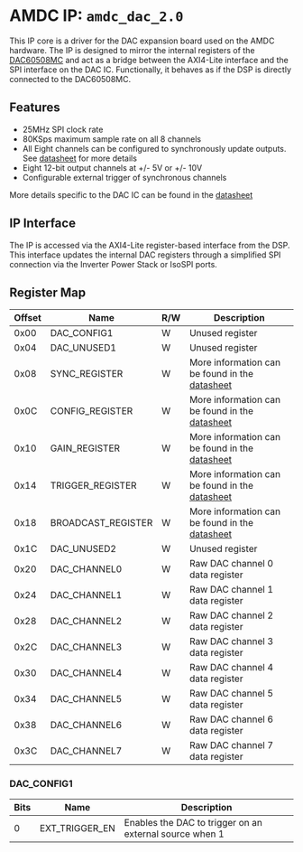 # AMDC IP: `amdc_dac_2.0`

This IP core is a driver for the DAC expansion board used on the AMDC hardware. The IP is designed to mirror the internal registers of the [DAC60508MC](https://github.com/Severson-Group/AMDC-Hardware/blob/develop/Accessories/ExpansionBoard_DAC/REV20200720B/datasheets/dac60508.pdf) and act as a bridge between the AXI4-Lite interface and the SPI interface on the DAC IC. Functionally, it behaves as if the DSP is directly connected to the DAC60508MC.

## Features

- 25MHz SPI clock rate
- 80KSps maximum sample rate on all 8 channels
- All Eight channels can be configured to synchronously update outputs. See [datasheet](https://github.com/Severson-Group/AMDC-Hardware/blob/develop/Accessories/ExpansionBoard_DAC/REV20200720B/datasheets/dac60508.pdf) for more details
- Eight 12-bit output channels at +/- 5V or +/- 10V
- Configurable external trigger of synchronous channels

More details specific to the DAC IC can be found in the [datasheet](https://github.com/Severson-Group/AMDC-Hardware/blob/develop/Accessories/ExpansionBoard_DAC/REV20200720B/datasheets/dac60508.pdf)
    
## IP Interface

The IP is accessed via the AXI4-Lite register-based interface from the DSP. This interface updates the internal DAC registers through a simplified SPI connection via the Inverter Power Stack or IsoSPI ports.

## Register Map

| Offset | Name | R/W | Description |
| -- | -- | -- | -- |
| 0x00 | DAC_CONFIG1 | W | Unused register |
| 0x04 | DAC_UNUSED1 | W | Unused register |
| 0x08 | SYNC_REGISTER | W | More information can be found in the [datasheet](https://github.com/Severson-Group/AMDC-Hardware/blob/develop/Accessories/ExpansionBoard_DAC/REV20200720B/datasheets/dac60508.pdf) |
| 0x0C | CONFIG_REGISTER | W | More information can be found in the [datasheet](https://github.com/Severson-Group/AMDC-Hardware/blob/develop/Accessories/ExpansionBoard_DAC/REV20200720B/datasheets/dac60508.pdf) |
| 0x10 | GAIN_REGISTER | W | More information can be found in the [datasheet](https://github.com/Severson-Group/AMDC-Hardware/blob/develop/Accessories/ExpansionBoard_DAC/REV20200720B/datasheets/dac60508.pdf) |
| 0x14 | TRIGGER_REGISTER | W | More information can be found in the [datasheet](https://github.com/Severson-Group/AMDC-Hardware/blob/develop/Accessories/ExpansionBoard_DAC/REV20200720B/datasheets/dac60508.pdf) |
| 0x18 | BROADCAST_REGISTER | W | More information can be found in the [datasheet](https://github.com/Severson-Group/AMDC-Hardware/blob/develop/Accessories/ExpansionBoard_DAC/REV20200720B/datasheets/dac60508.pdf) |
| 0x1C | DAC_UNUSED2 | W | Unused register |
| 0x20 | DAC_CHANNEL0 | W | Raw DAC channel 0 data register |
| 0x24 | DAC_CHANNEL1 | W | Raw DAC channel 1 data register |
| 0x28 | DAC_CHANNEL2 | W | Raw DAC channel 2 data register |
| 0x2C | DAC_CHANNEL3 | W | Raw DAC channel 3 data register |
| 0x30 | DAC_CHANNEL4 | W | Raw DAC channel 4 data register |
| 0x34 | DAC_CHANNEL5 | W | Raw DAC channel 5 data register |
| 0x38 | DAC_CHANNEL6 | W | Raw DAC channel 6 data register |
| 0x3C | DAC_CHANNEL7 | W | Raw DAC channel 7 data register |

### DAC_CONFIG1
| Bits | Name | Description |
| -- | -- | -- |
| 0 | EXT_TRIGGER_EN | Enables the DAC to trigger on an external source when 1 |

